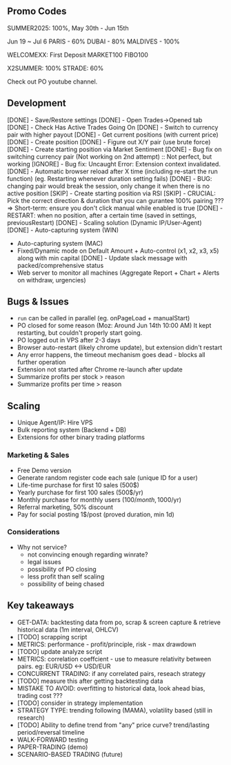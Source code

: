 ## Promo Codes

SUMMER2025: 100%, May 30th - Jun 15th

Jun 19 ~ Jul 6
 PARIS - 60%
 DUBAI - 80%
 MALDIVES - 100%

WELCOMEXX: First Deposit
MARKET100
FIBO100

X2SUMMER: 100%
STRADE: 60%

Check out PO youtube channel.

## Development
[DONE] - Save/Restore settings
[DONE] - Open Trades->Opened tab
[DONE] - Check Has Active Trades Going On
[DONE] - Switch to currency pair with higher payout
[DONE] - Get current positions (with current price)
[DONE] - Create position
[DONE] - Figure out X/Y pair (use brute force)
[DONE] - Create starting position via Market Sentiment
[DONE] - Bug fix on switching currency pair (Not working on 2nd attempt) :: Not perfect, but working
[IGNORE] - Bug fix: Uncaught Error: Extension context invalidated.
[DONE] - Automatic browser reload after X time (including re-start the run function)  (eg. Restarting whenever duration setting fails)
[DONE] - BUG: changing pair would break the session, only change it when there is no active position
[SKIP] - Create starting position via RSI
[SKIP] - CRUCIAL: Pick the correct direction & duration that you can gurantee 100% pairing ???
   => Short-term: ensure you don't click manual while enabled is true
[DONE] - RESTART: when no position, after a certain time (saved in settings, previousRestart)
[DONE] - Scaling solution (Dynamic IP/User-Agent)
[DONE] - Auto-capturing system (WIN)
- Auto-capturing system (MAC)
- Fixed/Dynamic mode on Default Amount + Auto-control (x1, x2, x3, x5) along with min capital
[DONE] - Update slack message with packed/comprehensive status
- Web server to monitor all machines (Aggregate Report + Chart + Alerts on withdraw, urgencies)


## Bugs & Issues
- `run` can be called in parallel (eg. onPageLoad + manualStart)
- PO closed for some reason (Moz: Around Jun 14th 10:00 AM) It kept restarting, but couldn't properly start going.
- PO logged out in VPS after 2-3 days
- Browser auto-restart (likely chrome update), but extension didn't restart
- Any error happens, the timeout mechanism goes dead - blocks all further operation
- Extension not started after Chrome re-launch after update
- Summarize profits per stock > reason
- Summarize profits per time > reason

## Scaling
- Unique Agent/IP: Hire VPS
- Bulk reporting system (Backend + DB)
- Extensions for other binary trading platforms

### Marketing & Sales
- Free Demo version
- Generate random register code each sale (unique ID for a user)
- Life-time purchase for first 10 sales (500$)
- Yearly purchase for first 100 sales (500$/yr)
- Monthly purchase for monthly users (100$/month, 1000$/yr)
- Referral marketing, 50% discount
- Pay for social posting 1$/post (proved duration, min 1d)

### Considerations
- Why not service?
  - not convincing enough regarding winrate?
  - legal issues
  - possibility of PO closing
  - less profit than self scaling
  - possibility of being chased
  
## Key takeaways
- GET-DATA: backtesting data from po, scrap & screen capture & retrieve historical data (1m interval, OHLCV)
- [TODO] scrapping script
- METRICS: performance - profit/principle, risk - max drawdown
- [TODO] update analyze script
- METRICS: correlation coeffcient - use to measure relativity between pairs. eg: EUR/USD <-> USD/EUR
- CONCURRENT TRADING: if any correlated pairs, reseach strategy
- [TODO] measure this after getting backtesting data
- MISTAKE TO AVOID: overfitting to historical data, look ahead bias, trading cost ???
- [TODO] consider in strategy implementation
- STRATEGY TYPE: trending following (MAMA), volatility based (still in research)
- [TODO] Ability to define trend from "any" price curve? trend/lasting period/reversal timeline
- WALK-FORWARD testing
- PAPER-TRADING (demo)
- SCENARIO-BASED TRADING (future)
